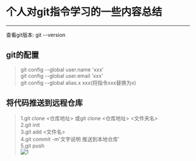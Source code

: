 # 个人对git指令学习的一些内容总结
***
查看git版本: git --version  
## git的配置
>git config --global user.name 'xxx'  
>git config --global user.email 'xxx'  
>git config --global alias.x xxx(将指令xxx替换为x)  
## 将代码推送到远程仓库
>1.git clone <仓库地址> 或git clone <仓库地址> <文件夹名>  
>2.git init   
>3.git add <文件名>  
>4.git commit -m'文字说明 推送到本地仓库'  
>5.git push   
![1](https://c-ssl.duitang.com/uploads/item/201906/14/20190614011610_pyajo.jpg)
